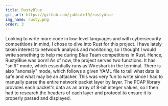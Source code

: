 ```yaml
---
title: RustyBlue
git_url: https://github.com/jabbate19/rustyblue
img_name: rusty.png
order: 3
---
```

Looking to write more code in low-level languages and with cybersecurity competitions in mind, I chose to dive into Rust for this project. I have lately taken interest to netwoork analysis and monitoring, so I thought I would write something to help me during Blue Team competitions in Rust. Hence, RustyBlue was born! As of now, the project serves two functions. It has "sniff" mode, which essentially runs as Wireshark in the terminal. There is also "anomaly" mode, which follows a given YAML file to tell what data is safe and what may be an attacker. This was very fun to write since I had to manually parse the entire network packet layer by layer. The PCAP library provides each packet's data as an array of 8-bit integer values, so I then had to research the headers of each layer and protocol to ensure it is properly parsed and displayed.